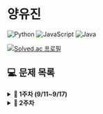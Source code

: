 # 양유진

![Python](https://img.shields.io/badge/python-3670A0?style=for-the-badge&logo=python&logoColor=ffdd54)
![JavaScript](https://img.shields.io/badge/javascript-%23323330.svg?style=for-the-badge&logo=javascript&logoColor=%23F7DF1E)
![Java](https://img.shields.io/badge/java-%23ED8B00.svg?style=for-the-badge&logo=java&logoColor=white)

<!-- {handle}부분에 백준 아이디 적으시면 돼요 ! -->

[![Solved.ac
프로필](http://mazassumnida.wtf/api/v2/generate_badge?boj=vikira)](https://solved.ac/{vikira})

<!-- 그냥 예시에요 !! 참고하시고 하셔도 되고 굳이 안하셔도 괘요 !! 자율입니다 ~~  !! -->

## **💻 문제 목록**

<details markdown="1">
<summary><strong>📄 1주차 (9/11~9/17) </strong></summary>


| 푼 문제 수 |                  문제번호/URL                  |    제목    | 풀이                                                         |
| :--------: | :--------------------------------------------: | :--------: | ------------------------------------------------------------ |
|     1      |  [1259](https://www.acmicpc.net/problem/1259)  | 팰린드롬수 | [풀이](https://github.com/SoobinJung1013/coding_test_study/blob/main/yoojinYang/BaekJoon/1/1259.py) |
|     2      | [13458](https://www.acmicpc.net/problem/13458) | 시험 감독  | [풀이](https://github.com/SoobinJung1013/coding_test_study/blob/main/yoojinYang/BaekJoon/1/13458.py) |
|     3      | [14563](https://www.acmicpc.net/problem/14563) |   완전수   | [풀이](https://github.com/SoobinJung1013/coding_test_study/blob/main/yoojinYang/BaekJoon/1/14563.py) |
|     4      |  [2753](https://www.acmicpc.net/problem/2753)  |    윤년    | [풀이](https://github.com/SoobinJung1013/coding_test_study/blob/main/yoojinYang/BaekJoon/1/2753.py) |
|     5      |  [8958](https://www.acmicpc.net/problem/8958)  |   OX퀴즈   | [풀이](https://github.com/SoobinJung1013/coding_test_study/blob/main/yoojinYang/BaekJoon/1/8958.py) |

---

</details>

<details markdown="1">
<summary><strong>📄 2주차 </strong></summary>

| 푼 문제 수 |                         문제번호/URL                         |         제목         | 풀이                                                         |
| :--------: | :----------------------------------------------------------: | :------------------: | ------------------------------------------------------------ |
|     1      |         [1152](https://www.acmicpc.net/problem/1152)         |     단어의 개수      | [풀이](https://github.com/SoobinJung1013/coding-test-study/blob/main/yoojinYang/BaekJoon/2/1152.py) |
|     2      |         [2750](https://www.acmicpc.net/problem/2750)         |     수 정렬하기      | [풀이](https://github.com/SoobinJung1013/coding-test-study/blob/main/yoojinYang/BaekJoon/2/2750.py) |
|     3      | [가운데 글자 가져오기](https://programmers.co.kr/learn/courses/30/lessons/12903) | 가운데 글자 가져오기 | [풀이](https://github.com/SoobinJung1013/coding_test_study/blob/main/yoojinYang/BaekJoon/1/example.md) |
|     4      |         [1](https://leetcode.com/problems/two-sum/)          |                      | [풀이](https://github.com/SoobinJung1013/coding_test_study/blob/main/yoojinYang/BaekJoon/1/example.md) |

---

</details>

